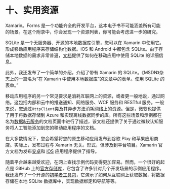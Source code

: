 # 十、实用资源

Xamarin。Forms 是一个功能齐全的开发平台，这本电子书不可能涵盖所有可能的场景。在这个附录中，你会发现一个资源列表，你可能会考虑进一步的研究。

SQLite 是一个无服务器、开源的本地数据库引擎，您可以在 Xamarin 中使用它。形成移动应用程序来存储结构化数据。iOS 和 Android 中都包含 SQLite。由于存储本地数据的需求非常普遍，[文档](https://developer.xamarin.com/guides/xamarin-forms/application-fundamentals/databases/)提供了如何在移动应用中使用 SQLite 的详细信息。

此外，我还发布了一个简单的介绍，介绍了带有 Xamarin 的 SQLite。《MSDN》杂志上的一篇名为“在 Xamarin 中使用本地数据库”的文章中的表单。使用 SQLite 的表单。”

移动应用程序的另一个常见要求是消耗互联网上的资源，或者更一般地说，通过网络。这包括内部和云中的推送通知、网络服务、WCF 服务和 RESTful 服务。一般来说，您通过`HttpClient`类及其异步方法消耗网络上的资源。但是，微软也提供了用于将数据存储到 Azure 和实现离线数据同步的库。所有这些场景和示例都在名为[数据&云服务](https://developer.xamarin.com/guides/xamarin-forms/cloud-services/)的文档页面中进行了描述，该文档还提供了关于通过微软认知服务将人工智能添加到您的移动应用程序的文档。

在大多数情况下，您会希望将您的原生移动应用发布到谷歌 Play 和苹果应用商店。实际上，发布过程与 Xamarin 无关。形式，但涉及到平台项目。Xamarin 官方文档为发布[安卓](https://developer.xamarin.com/guides/android/deployment,_testing,_and_metrics/publishing_an_application/)和 [iOS](https://developer.xamarin.com/guides/ios/deployment,_testing,_and_metrics/app_distribution/) 应用程序提供了指导。

随着平台越来越受欢迎，在网上查找示例代码变得更加容易。然而，一个很好的起点是 GitHub 上的[官方存储库](https://github.com/xamarin/xamarin-forms-samples)，它包含了许多针对几个开发场景的示例应用程序。我还发布了一个开源的[初学者工具包](https://github.com/AlessandroDelSole/XamarinFormsStarterKit)，它演示了如何从互联网上获取数据，将数据存储在本地 SQLite 数据库中，实现数据绑定和导航等等。